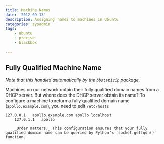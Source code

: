 ```yaml
---
title: Machine Names
date: '2012-09-13'
description: Assigning names to machines in Ubuntu
categories: sysadmin
tags: 
    - ubuntu
    - precise
    - blackbox

---
```


## Fully Qualified Machine Name

_Note that this handled automatically by the `bbstaticip` package._

Machines on our network obtain their fully qualified domain names from a DHCP server. But where does the DHCP server obtain its      name? To configure a machine to return a fully qualified domain name (`apollo.example.com`), you need to edit `/etc/hosts`

    127.0.0.1   apollo.example.com apollo localhost
        127.0.1.1   apollo

        _Order matters._ This configuration ensures that your fully qualified domain name can be queried by Python's `socket.getfqdn()`      function.

